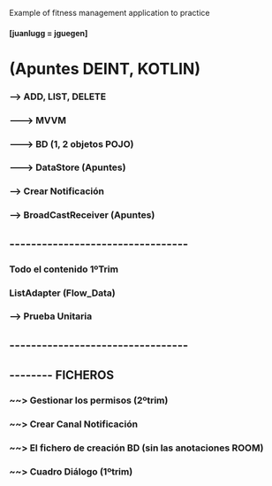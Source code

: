 Example of fitness management application to practice
#### [juanlugg = jguegen]
# (Apuntes DEINT, KOTLIN)
### --> ADD, LIST, DELETE 
### ---> MVVM 
### ---> BD (1, 2 objetos POJO)
### ---> DataStore (Apuntes)
### --> Crear Notificación
### --> BroadCastReceiver (Apuntes)
## ---------------------------------
### Todo el contenido 1ºTrim 
### ListAdapter (Flow_Data)
### --> Prueba Unitaria
## ---------------------------------
## --------	FICHEROS
### ~~> Gestionar los permisos (2ºtrim)
### ~~> Crear Canal Notificación
### ~~> El fichero de creación BD (sin las anotaciones ROOM)
### ~~> Cuadro Diálogo (1ºtrim)
